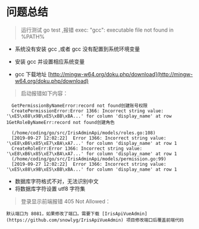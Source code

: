 # 问题总结

> 运行测试 go test ,报错 exec: "gcc": executable file not found in %PATH%
- 系统没有安装 gcc ,或者 gcc 没有配置到系统环境变量
- 安装 gcc 并设置相应系统变量

- gcc 下载地址
[http://mingw-w64.org/doku.php/download](http://mingw-w64.org/doku.php/download)


> 启动报错如下内容：
 ```
   GetPermissionByNameError:record not found创建账号权限
   CreatePermissionError:Error 1366: Incorrect string value: '\xE5\x88\x9B\xE5\xBB\xBA...' for column 'display_name' at row 1GetRoleByNameErr:record not found创建角色
   
   (/home/coding/go/src/IrisAdminApi/models/roles.go:108) 
   [2019-09-27 12:02:22]  Error 1366: Incorrect string value: '\xE8\xB6\x85\xE7\xBA\xA7...' for column 'display_name' at row 1 
   CreateRoleErr:Error 1366: Incorrect string value: '\xE8\xB6\x85\xE7\xBA\xA7...' for column 'display_name' at row 1
   (/home/coding/go/src/IrisAdminApi/models/permission.go:99) 
   [2019-09-27 12:02:22]  Error 1366: Incorrect string value: '\xE5\x88\x9B\xE5\xBB\xBA...' for column 'display_name' at row 1 
```
- 数据库字符格式不对，无法识别中文
- 将数据库字符设置 utf8 字符集

> 登录显示前端报错 405 Not Allowed：
 ```
默认端口为 8081，如果修改了端口。需要下载 [IrisApiVueAdmin](https://github.com/snowlyg/IrisApiVueAdmin) 项目修改端口后覆盖前端代码
